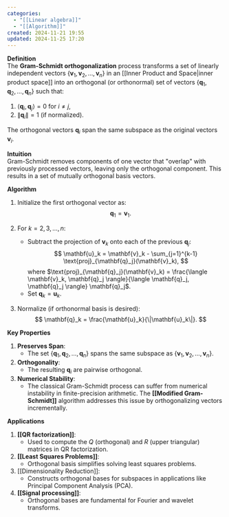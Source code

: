 ```yaml
---
categories:
  - "[[Linear algebra]]"
  - "[[Algorithm]]"
created: 2024-11-21 19:55
updated: 2024-11-25 17:20
---
```

**Definition**  
The **Gram-Schmidt orthogonalization** process transforms a set of linearly independent vectors $\{\mathbf{v}_1, \mathbf{v}_2, \dots, \mathbf{v}_n\}$ in an [[Inner Product and Space|inner product space]] into an orthogonal (or orthonormal) set of vectors $\{\mathbf{q}_1, \mathbf{q}_2, \dots, \mathbf{q}_n\}$ such that:  
1. $\langle \mathbf{q}_i, \mathbf{q}_j \rangle = 0$ for $i \neq j$,  
2. $\|\mathbf{q}_i\| = 1$ (if normalized).  

The orthogonal vectors $\mathbf{q}_i$ span the same subspace as the original vectors $\mathbf{v}_i$.

**Intuition**  
Gram-Schmidt removes components of one vector that "overlap" with previously processed vectors, leaving only the orthogonal component. This results in a set of mutually orthogonal basis vectors.

**Algorithm**  
1. Initialize the first orthogonal vector as:  
   $$ \mathbf{q}_1 = \mathbf{v}_1. $$  
2. For $k = 2, 3, \dots, n$:  
   - Subtract the projection of $\mathbf{v}_k$ onto each of the previous $\mathbf{q}_j$:  
 $$ \mathbf{u}_k = \mathbf{v}_k - \sum_{j=1}^{k-1} \text{proj}_{\mathbf{q}_j}(\mathbf{v}_k), $$
     where $\text{proj}_{\mathbf{q}_j}(\mathbf{v}_k) = \frac{\langle \mathbf{v}_k, \mathbf{q}_j \rangle}{\langle \mathbf{q}_j, \mathbf{q}_j \rangle} \mathbf{q}_j$.  
   - Set $\mathbf{q}_k = \mathbf{u}_k$.  

3. Normalize (if orthonormal basis is desired):  
   $$ \mathbf{q}_k = \frac{\mathbf{u}_k}{\|\mathbf{u}_k\|}. $$  

**Key Properties**  
1. **Preserves Span**:  
   - The set $\{\mathbf{q}_1, \mathbf{q}_2, \dots, \mathbf{q}_n\}$ spans the same subspace as $\{\mathbf{v}_1, \mathbf{v}_2, \dots, \mathbf{v}_n\}$.  
2. **Orthogonality**:  
   - The resulting $\mathbf{q}_i$ are pairwise orthogonal.  
3. **Numerical Stability**:  
   - The classical Gram-Schmidt process can suffer from numerical instability in finite-precision arithmetic. The **[[Modified Gram-Schmidt]]** algorithm addresses this issue by orthogonalizing vectors incrementally.  

**Applications**  
1. **[[QR factorization]]**:  
   - Used to compute the $Q$ (orthogonal) and $R$ (upper triangular) matrices in QR factorization.  
2. **[[Least Squares Problems]]**:  
   - Orthogonal basis simplifies solving least squares problems.  
3. [[Dimensionality Reduction]]:  
   - Constructs orthogonal bases for subspaces in applications like Principal Component Analysis (PCA).  
4. **[[Signal processing]]**:  
   - Orthogonal bases are fundamental for Fourier and wavelet transforms.  